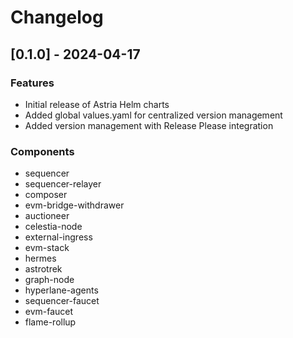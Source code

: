 # Changelog

## [0.1.0] - 2024-04-17

### Features
* Initial release of Astria Helm charts
* Added global values.yaml for centralized version management
* Added version management with Release Please integration

### Components
* sequencer
* sequencer-relayer
* composer
* evm-bridge-withdrawer
* auctioneer
* celestia-node
* external-ingress
* evm-stack
* hermes
* astrotrek
* graph-node
* hyperlane-agents
* sequencer-faucet
* evm-faucet
* flame-rollup